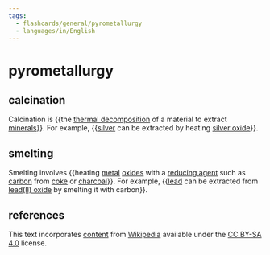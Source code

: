 ```yaml
---
tags:
  - flashcards/general/pyrometallurgy
  - languages/in/English
---
```


# pyrometallurgy

## calcination

Calcination is {{the [thermal decomposition](thermal%20composition.md) of a material to extract [minerals](mineral.md)}}. For example, {{[silver](silver.md) can be extracted by heating [silver oxide](silver%20oxide.md)}}.

## smelting

Smelting involves {{heating [metal](metal.md) [oxides](oxide.md) with a [reducing agent](reducing%20agent.md) such as [carbon](carbon.md) from [coke](coke%20(fuel).md) or [charcoal](charcoal.md)}}. For example, {{[lead](lead.md) can be extracted from [lead(II) oxide](lead(II)%20oxide.md) by smelting it with carbon}}.

## references

This text incorporates [content](https://en.wikipedia.org/wiki/pyrometallurgy) from [Wikipedia](Wikipedia.md) available under the [CC BY-SA 4.0](https://creativecommons.org/licenses/by-sa/4.0/) license.
